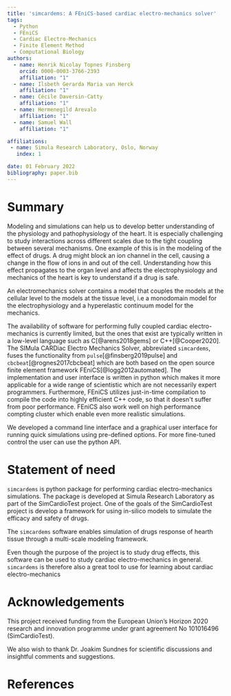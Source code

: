 ```yaml
---
title: 'simcardems: A FEniCS-based cardiac electro-mechanics solver'
tags:
  - Python
  - FEniCS
  - Cardiac Electro-Mechanics
  - Finite Element Method
  - Computational Biology
authors:
  - name: Henrik Nicolay Topnes Finsberg
    orcid: 0000-0003-3766-2393
    affiliation: "1"
  - name: Ilsbeth Gerarda Maria van Herck
    affiliation: "1"
  - name: Cécile Daversin-Catty
    affiliation: "1"
  - name: Hermenegild Arevalo
    affiliation: "1"
  - name: Samuel Wall
    affiliation: "1"

affiliations:
 - name: Simula Research Laboratory, Oslo, Norway
   index: 1

date: 01 February 2022
bibliography: paper.bib
---
```


# Summary

Modeling and simulations can help us to develop better understanding of the physiology and pathophysiology of the heart. It is especially challenging to study interactions across different scales due to the tight coupling between several mechanisms. One example of this is in the modeling of the effect of drugs. A drug might block an ion channel in the cell, causing a change in the flow of ions in and out of the cell. Understanding how this effect propagates to the organ level and affects the electrophysiology and mechanics of the heart is key to understand if a drug is safe.

An electromechanics solver contains a model that couples the models at the cellular level to the models at the tissue level, i.e a monodomain model for the electrophysiology and a hyperelastic continuum model for the mechanics.

The availability of software for performing fully coupled cardiac electro-mechanics is currently limited, but the ones that exist are typically written in a low-level language such as C[@arens2018gems] or C++[@Cooper2020]. The SIMula CARDiac Electro Mechanics Solver, abbreviated `simcardems`, fuses the functionality from `pulse`[@finsberg2019pulse] and `cbcbeat`[@rognes2017cbcbeat] which are both based on the open source finite element framework FEniCS[@logg2012automated]. The implementation and user interface is written in python which makes it more applicable for a wide range of scientistic which are not necessarily expert programmers. Furthermore, FEniCS utilizes just-in-time compilation to compile the code into highly efficient C++ code, so that it doesn't suffer from poor performance. FEniCS also work well on high performance compting cluster which enable even more realistic simulations.

We developed a command line interface and a graphical user interface for running quick simulations using pre-defined options. For more fine-tuned control the user can use the python API.

# Statement of need

`simcardems` is python package for performing cardiac electro-mechanics simulations. The package is developed at Simula Research Laboratory as part of the SimCardioTest project. One of the goals of the SimCardioTest project is develop a framework for using in-silico models to simulate the efficacy and safety of drugs.

The `simcardems` software enables simulation of drugs response of hearth tissue through a multi-scale modeling framework.

Even though the purpose of the project is to study drug effects, this software can be used to study cardiac electro-mechanics in general. `simcardems` is therefore also a great tool to use for learning about cardiac electro-mechanics

# Acknowledgements
This project received funding from the European Union’s Horizon 2020 research and innovation programme under grant agreement No 101016496 (SimCardioTest).

We also wish to thank Dr. Joakim Sundnes for scientific discussions and insightful comments and suggestions.

# References
